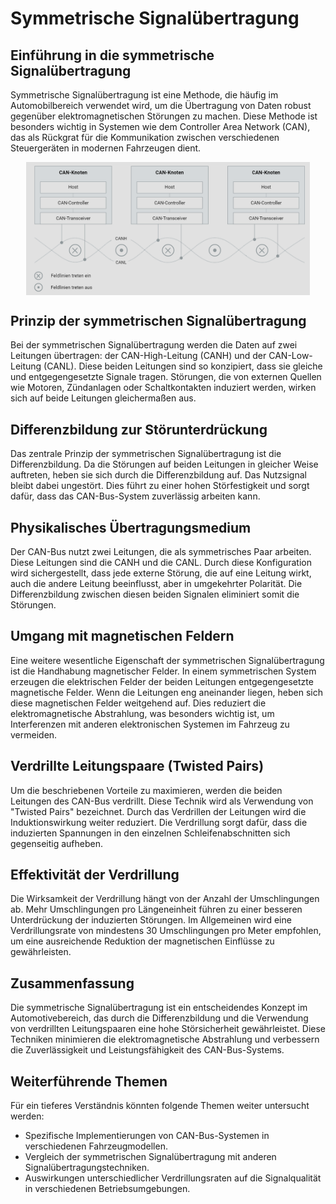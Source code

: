# Symmetrische Signalübertragung

## Einführung in die symmetrische Signalübertragung

Symmetrische Signalübertragung ist eine Methode, die häufig im Automobilbereich verwendet wird, um die Übertragung von Daten robust gegenüber elektromagnetischen Störungen zu machen. Diese Methode ist besonders wichtig in Systemen wie dem Controller Area Network (CAN), das als Rückgrat für die Kommunikation zwischen verschiedenen Steuergeräten in modernen Fahrzeugen dient.

<img src="./image/1712276652085.png" alt="CAN-Netzwerk" style="max-width:90%; display: block; margin: 0 auto;" />

## Prinzip der symmetrischen Signalübertragung

Bei der symmetrischen Signalübertragung werden die Daten auf zwei Leitungen übertragen: der CAN-High-Leitung (CANH) und der CAN-Low-Leitung (CANL). Diese beiden Leitungen sind so konzipiert, dass sie gleiche und entgegengesetzte Signale tragen. Störungen, die von externen Quellen wie Motoren, Zündanlagen oder Schaltkontakten induziert werden, wirken sich auf beide Leitungen gleichermaßen aus.

## Differenzbildung zur Störunterdrückung

Das zentrale Prinzip der symmetrischen Signalübertragung ist die Differenzbildung. Da die Störungen auf beiden Leitungen in gleicher Weise auftreten, heben sie sich durch die Differenzbildung auf. Das Nutzsignal bleibt dabei ungestört. Dies führt zu einer hohen Störfestigkeit und sorgt dafür, dass das CAN-Bus-System zuverlässig arbeiten kann.

## Physikalisches Übertragungsmedium

Der CAN-Bus nutzt zwei Leitungen, die als symmetrisches Paar arbeiten. Diese Leitungen sind die CANH und die CANL. Durch diese Konfiguration wird sichergestellt, dass jede externe Störung, die auf eine Leitung wirkt, auch die andere Leitung beeinflusst, aber in umgekehrter Polarität. Die Differenzbildung zwischen diesen beiden Signalen eliminiert somit die Störungen.

## Umgang mit magnetischen Feldern

Eine weitere wesentliche Eigenschaft der symmetrischen Signalübertragung ist die Handhabung magnetischer Felder. In einem symmetrischen System erzeugen die elektrischen Felder der beiden Leitungen entgegengesetzte magnetische Felder. Wenn die Leitungen eng aneinander liegen, heben sich diese magnetischen Felder weitgehend auf. Dies reduziert die elektromagnetische Abstrahlung, was besonders wichtig ist, um Interferenzen mit anderen elektronischen Systemen im Fahrzeug zu vermeiden.

## Verdrillte Leitungspaare (Twisted Pairs)

Um die beschriebenen Vorteile zu maximieren, werden die beiden Leitungen des CAN-Bus verdrillt. Diese Technik wird als Verwendung von "Twisted Pairs" bezeichnet. Durch das Verdrillen der Leitungen wird die Induktionswirkung weiter reduziert. Die Verdrillung sorgt dafür, dass die induzierten Spannungen in den einzelnen Schleifenabschnitten sich gegenseitig aufheben.

## Effektivität der Verdrillung

Die Wirksamkeit der Verdrillung hängt von der Anzahl der Umschlingungen ab. Mehr Umschlingungen pro Längeneinheit führen zu einer besseren Unterdrückung der induzierten Störungen. Im Allgemeinen wird eine Verdrillungsrate von mindestens 30 Umschlingungen pro Meter empfohlen, um eine ausreichende Reduktion der magnetischen Einflüsse zu gewährleisten.

## Zusammenfassung

Die symmetrische Signalübertragung ist ein entscheidendes Konzept im Automotivebereich, das durch die Differenzbildung und die Verwendung von verdrillten Leitungspaaren eine hohe Störsicherheit gewährleistet. Diese Techniken minimieren die elektromagnetische Abstrahlung und verbessern die Zuverlässigkeit und Leistungsfähigkeit des CAN-Bus-Systems.

## Weiterführende Themen

Für ein tieferes Verständnis könnten folgende Themen weiter untersucht werden:

- Spezifische Implementierungen von CAN-Bus-Systemen in verschiedenen Fahrzeugmodellen.
- Vergleich der symmetrischen Signalübertragung mit anderen Signalübertragungstechniken.
- Auswirkungen unterschiedlicher Verdrillungsraten auf die Signalqualität in verschiedenen Betriebsumgebungen.

 
